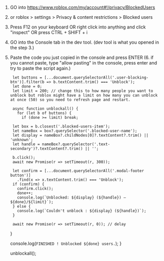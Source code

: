 1. GO into https://www.roblox.com/my/account#!/privacy/BlockedUsers
2. or roblox > settings > Privacy & content restrictions > Blocked users
3. Press F12 on your keyboard OR right click into anything and click "inspect" OR press CTRL + SHIFT + i
4. GO into the Console tab in the dev tool. (dev tool is what you opened in the step 3.)
5. Paste the code you just copied in the console and press ENTER
(6. if you cannot paste, type "allow pasting" in the console, press enter and try to paste the script again.)




        let buttons = [...document.querySelectorAll('.user-blocking-btn')].filter(b => b.textContent.trim() === 'Unblock');
        let done = 0;   
        let limit = 200; // change this to how many people you want to unblock but roblox might have a limit on how many you can unblock at once (50) so you need to refresh page and restart.

        async function unblockall() {
          for (let b of buttons) {
            if (done >= limit) break;

        let box = b.closest('.blocked-users-item');
        let nameBox = box?.querySelector('.blocked-user-name');
        let display = nameBox?.childNodes[0]?.textContent?.trim() || 'unknown';
        let handle = nameBox?.querySelector('.text-secondary')?.textContent?.trim() || '';

        b.click();
        await new Promise(r => setTimeout(r, 300));

        let confirm = [...document.querySelectorAll('.modal-footer button')]
          .find(x => x.textContent.trim() === 'Unblock');
        if (confirm) {
          confirm.click();
          done++;
          console.log(`Unblocked: ${display} (${handle}) — ${done}/${limit}`);
        } else {
          console.log(`Couldn't unblock : ${display} (${handle})`);
        }

        await new Promise(r => setTimeout(r, 0)); // delay
      }

      console.log(`FINISHED ! Unblocked ${done} users.`);
    }

    unblockall();
